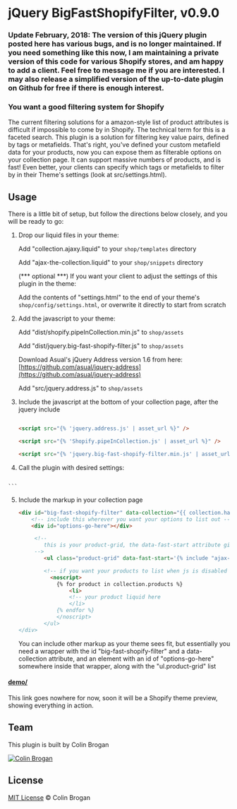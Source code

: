 # jQuery BigFastShopifyFilter, v0.9.0

### Update February, 2018: The version of this jQuery plugin posted here has various bugs, and is no longer maintained. If you need something like this now, I am maintaining a private version of this code for various Shopify stores, and am happy to add a client. Feel free to message me if you are interested. I may also release a simplified version of the up-to-date plugin on Github for free if there is enough interest.

### You want a good filtering system for Shopify

The current filtering solutions for a amazon-style list of product attributes is difficult if impossible to come by in Shopify. The technical term for this is a faceted search. This plugin is a solution for filtering key value pairs, defined  by tags or metafields. That's right, you've defined your custom metafield data for your products, now you can expose them as filterable options on your collection page. It can support massive numbers of products, and is fast! Even better, your clients can specify which tags or metafields to filter by in their Theme's settings (look at src/settings.html).


## Usage

There is a little bit of setup, but follow the directions below closely, and you will be ready to go:

1. Drop our liquid files in your theme:

	Add "collection.ajaxy.liquid" to your `shop/templates` directory

	Add "ajax-the-collection.liquid" to your `shop/snippets` directory

	(*** optional ***)
	If you want your client to adjust the settings of this plugin in the theme:

	Add the contents of "settings.html" to the end of your theme's `shop/config/settings.html`, or overwrite it 	directly to start from scratch

2. Add the javascript to your theme:

	Add "dist/shopify.pipeInCollection.min.js" to `shop/assets`

	Add "dist/jquery.big-fast-shopify-filter.js" to `shop/assets`

	Download Asual's jQuery Address version 1.6 from here: [https://github.com/asual/jquery-address](https://github.com/asual/jquery-address)

	Add "src/jquery.address.js" to `shop/assets`

3. Include the javascript at the bottom of your collection page, after the jquery include

	```html

	<script src="{% 'jquery.address.js' | asset_url %}" />

	<script src="{% 'Shopify.pipeInCollection.js' | asset_url %}" />

	<script src="{% 'jquery.big-fast-shopify-filter.min.js' | asset_url %}" />
	```

4. Call the plugin with desired settings:

	```
<script>

$(document).ready(function() {
		// The following settings files dumps user generated settings from the current settings.html
		// file
	 	var settings = {
			filter_values: {
				"{{ settings.custom_value_1_1_value }}": {
					image: "{{ 'custom_value_1_1_image.png' | asset_url }}",
					color: "{{ settings.custom_value_1_1_color }}",
					icon_code: "{{ settings.custom_value_1_1_icon_code }}",
					label: "{{ settings.custom_value_1_1_label }}"
				},
						"{{ settings.custom_value_1_2_value }}": {
							image: "{{ 'custom_value_1_2_image.png' | asset_url }}",
							color: "{{ settings.custom_value_1_2_color }}",
							icon_code: "{{ settings.custom_value_1_2_icon_code }}",
							label: "{{ settings.custom_value_1_2_label }}"

						},
						"{{ settings.custom_value_1_3_value }}": {
							image: "{{ 'custom_value_1_3_image.png' | asset_url }}",
							color: "{{ settings.custom_value_1_3_color }}",
							icon_code: "{{ settings.custom_value_1_3_icon_code }}",
							label: "{{ settings.custom_value_1_3_label }}"
						},
						"{{ settings.custom_value_1_4_value }}": {
							image: "{{ 'custom_value_1_4_image.png' | asset_url }}",
							color: "{{ settings.custom_value_1_4_color }}",
							icon_code: "{{ settings.custom_value_1_4_icon_code }}",
							label: "{{ settings.custom_value_1_4_label }}"

						},
						"{{ settings.custom_value_1_5_value }}": {
							image: "{{ 'custom_value_1_5_image.png' | asset_url }}",
							color: "{{ settings.custom_value_1_5_color }}",
							icon_code: "{{ settings.custom_value_1_5_icon_code }}",
							label: "{{ settings.custom_value_1_5_label }}"
						},
						"{{ settings.custom_value_1_6_value }}": {
							image: "{{ 'custom_value_1_6_image.png' | asset_url }}",
							color: "{{ settings.custom_value_1_6_color }}",
							icon_code: "{{ settings.custom_value_1_6_icon_code }}",
							label: "{{ settings.custom_value_1_6_label }}"

						},
						"{{ settings.custom_value_1_7_value }}": {
							image: "{{ 'custom_value_1_7_image.png' | asset_url }}",
							color: "{{ settings.custom_value_1_7_color }}",
							icon_code: "{{ settings.custom_value_1_7_icon_code }}",
							label: "{{ settings.custom_value_1_7_label }}"
						},
						"{{ settings.custom_value_1_8_value }}": {
							image: "{{ 'custom_value_1_8_image.png' | asset_url }}",
							color: "{{ settings.custom_value_1_8_color }}",
							icon_code: "{{ settings.custom_value_1_8_icon_code }}",
							label: "{{ settings.custom_value_1_8_label }}"
						},
						"{{ settings.custom_value_1_9_value }}": {
							image: "{{ 'custom_value_1_9_image.png' | asset_url }}",
							color: "{{ settings.custom_value_1_9_color }}",
							icon_code: "{{ settings.custom_value_1_9_icon_code }}",
							label: "{{ settings.custom_value_1_9_label }}"
						}
					},
				{% endif %}
				{% if settings.custom_value_2_field_name != blank %}
					'{{ settings.custom_value_2_field_name }}': { 
						"{{ settings.custom_value_2_1_value }}": {
							image: "{{ 'custom_value_2_1_image.png' | asset_url }}",
							color: "{{ settings.custom_value_2_1_color }}",
							icon_code: "{{ settings.custom_value_2_1_icon_code }}",
							label: "{{ settings.custom_value_2_1_label }}"

						},
						"{{ settings.custom_value_2_2_value }}": {
							image: "{{ 'custom_value_2_2_image.png' | asset_url }}",
							color: "{{ settings.custom_value_2_2_color }}",
							icon_code: "{{ settings.custom_value_2_2_icon_code }}",
							label: "{{ settings.custom_value_2_2_label }}"

						},
						"{{ settings.custom_value_2_3_value }}": {
							image: "{{ 'custom_value_2_3_image.png' | asset_url }}",
							color: "{{ settings.custom_value_2_3_color }}",
							icon_code: "{{ settings.custom_value_2_3_icon_code }}",
							label: "{{ settings.custom_value_2_3_label }}"

						},
						"{{ settings.custom_value_2_4_value }}": {
							image: "{{ settings.custom_value_2_4_image.png }}",
							color: "{{ settings.custom_value_2_4_color }}",
							icon_code: "{{ settings.custom_value_2_4_icon_code }}",
							label: "{{ settings.custom_value_2_4_label }}"

						},
						"{{ settings.custom_value_2_5_value }}": {
							image: "{{ settings.custom_value_2_5_image.png }}",
							color: "{{ settings.custom_value_2_5_color }}",
							icon_code: "{{ settings.custom_value_2_5_icon_code }}",
							label: "{{ settings.custom_value_2_5_label }}"

						},
					},
				{% endif %}
				{% if settings.custom_value_3_field_name != blank %}
					'{{ settings.custom_value_3_field_name }}': { 
						"{{ settings.custom_value_3_1_value }}": {
							image: "{{ settings.custom_value_3_1_image.png }}",
							color: "{{ settings.custom_value_3_1_color }}",
							icon_code: "{{ settings.custom_value_3_1_icon_code }}",
							label: "{{ settings.custom_value_3_1_label }}"

						},
						"{{ settings.custom_value_3_2_value }}": {
							image: "{{ settings.custom_value_3_2_image.png }}",
							color: "{{ settings.custom_value_3_2_color }}",
							icon_code: "{{ settings.custom_value_3_2_icon_code }}",
							label: "{{ settings.custom_value_3_2_label }}"

						},
						"{{ settings.custom_value_3_3_value }}": {
							image: "{{ settings.custom_value_3_3_image.png }}",
							color: "{{ settings.custom_value_3_3_color }}",
							icon_code: "{{ settings.custom_value_3_3_icon_code }}",
							label: "{{ settings.custom_value_3_3_label }}"

						},
						"{{ settings.custom_value_3_4_value }}": {
							image: "{{ settings.custom_value_3_4_image.png }}",
							color: "{{ settings.custom_value_3_4_color }}",
							icon_code: "{{ settings.custom_value_3_4_icon_code }}",
							label: "{{ settings.custom_value_3_4_label }}"

						},
						"{{ settings.custom_value_3_5_value }}": {
							image: "{{ settings.custom_value_3_5_image.png }}",
							color: "{{ settings.custom_value_3_5_color }}",
							icon_code: "{{ settings.custom_value_3_5_icon_code }}",
							label: "{{ settings.custom_value_3_5_label }}"

						},
					},			
				{% endif %}
			},
			metafields: {
				{% if settings.mf_option_1_filter_enable %}
					'{{ settings.mf_option_1_field_name }}': { 
						namespace: '{{ settings.mf_option_1_ns }}',
						ui_label: '{{ settings.mf_option_1_ui_label }}',
						ui_component: '{{ settings.mf_option_1_filter_ui_component }}',
						placement: '{{ settings.mf_option_1_filter_layout }}',
					},
				{% endif %}
				{% if settings.mf_option_2_filter_enable %}
					'{{ settings.mf_option_2_field_name }}': { 
						namespace: '{{ settings.mf_option_2_ns }}',
						ui_label: '{{ settings.mf_option_2_ui_label }}',
						ui_component: '{{ settings.mf_option_2_filter_ui_component }}',
						placement: '{{ settings.mf_option_2_filter_layout }}',
					},
				{% endif %}
				{% if settings.mf_option_3_filter_enable %}
					'{{ settings.mf_option_3_field_name }}': { 
						namespace: '{{ settings.mf_option_3_ns }}',
						ui_label: '{{ settings.mf_option_3_ui_label }}',
						ui_component: '{{ settings.mf_option_3_filter_ui_component }}',
						placement: '{{ settings.mf_option_3_filter_layout }}',
					},
				{% endif %}
				{% if settings.mf_option_4_filter_enable %}
					'{{ settings.mf_option_4_field_name }}': { 
						namespace: '{{ settings.mf_option_4_ns }}',
						ui_label: '{{ settings.mf_option_4_ui_label }}',
						ui_component: '{{ settings.mf_option_4_filter_ui_component }}',
						placement: '{{ settings.mf_option_4_filter_layout }}',
					},
				{% endif %}
				{% if settings.mf_option_5_filter_enable %}
					'{{ settings.mf_option_5_field_name }}': { 
						namespace: '{{ settings.mf_option_5_ns }}',
						ui_label: '{{ settings.mf_option_5_ui_label }}',
						ui_component: '{{ settings.mf_option_5_filter_ui_component }}',
						placement: '{{ settings.mf_option_5_filter_layout }}',
					},
				{% endif %}
				{% if settings.mf_option_6_filter_enable %}
					'{{ settings.mf_option_6_field_name }}': { 
						namespace: '{{ settings.mf_option_6_ns }}',
						ui_label: '{{ settings.mf_option_6_ui_label }}',
						ui_component: '{{ settings.mf_option_6_filter_ui_component }}',
						placement: '{{ settings.mf_option_6_filter_layout }}',
					},
				{% endif %}
				{% if settings.mf_option_7_filter_enable %}
					'{{ settings.mf_option_7_field_name }}': { 
						namespace: '{{ settings.mf_option_7_ns }}',
						ui_label: '{{ settings.mf_option_7_ui_label }}',
						ui_component: '{{ settings.mf_option_7_filter_ui_component }}',
						placement: '{{ settings.mf_option_7_filter_layout }}',
					},
				{% endif %}
				{% if settings.mf_option_8_filter_enable %}
					'{{ settings.mf_option_8_field_name }}': { 
						namespace: '{{ settings.mf_option_8_ns }}',
						ui_label: '{{ settings.mf_option_8_ui_label }}',
						ui_component: '{{ settings.mf_option_8_filter_ui_component }}',
						placement: '{{ settings.mf_option_8_filter_layout }}',
					},
				{% endif %}
			},
			price: {
				{% if settings.price_filter_enable %}
					enable: true,
					ui_label: '{{ settings.price_filter_ui_label }}',
					ui_component: '{{ settings.price_filter_ui_component }}',
					placement: '{{ settings.price_filter_layout }}',
					range_splits: {{ settings.price_filter_range_splits }}
				{% else %}
					enable: false
				{% endif %}
			},
			vendor: {
				{% if settings.vendor_filter_enable %}
					enable: true,
					ui_component: '{{ settings.vendor_filter_ui_component }}',
					placement: '{{ settings.vendor_filter_layout }}'
				{% else %}
					enable: false
				{% endif %}		
			},
			type: {
				{% if settings.type_filter_enable %}
					enable: true,
					ui_component: '{{ settings.type_filter_ui_component }}',
					placement: '{{ settings.type_filter_layout }}'
				{% else %}
					enable: false
				{% endif %}			
			},
			tagfields: {
				{% if settings.tag_option_1_filter_enable %}
					'{{ settings.tag_option_1_field_name }}': { 
						ui_label: '{{ settings.tag_option_1_ui_label }}',
						ui_component: '{{ settings.tag_option_1_filter_ui_component }}',
						placement: '{{ settings.tag_option_1_filter_layout }}',
					},
				{% endif %}
				{% if settings.tag_option_2_filter_enable %}
					'{{ settings.tag_option_2_field_name }}': { 
						ui_label: '{{ settings.tag_option_2_ui_label }}',
						ui_component: '{{ settings.tag_option_2_filter_ui_component }}',
						placement: '{{ settings.tag_option_2_filter_layout }}',
					},
				{% endif %}
				{% if settings.tag_option_3_filter_enable %}
					'{{ settings.tag_option_3_field_name }}': { 
						ui_label: '{{ settings.tag_option_3_ui_label }}',
						ui_component: '{{ settings.tag_option_3_filter_ui_component }}',
						placement: '{{ settings.tag_option_3_filter_layout }}',
					},
				{% endif %}
				{% if settings.tag_option_4_filter_enable %}
					'{{ settings.tag_option_4_field_name }}': { 
						ui_label: '{{ settings.tag_option_4_ui_label }}',
						ui_component: '{{ settings.tag_option_4_filter_ui_component }}',
						placement: '{{ settings.tag_option_4_filter_layout }}',
					},
				{% endif %}
				{% if settings.tag_option_5_filter_enable %}
					'{{ settings.tag_option_5_field_name }}': { 
						ui_label: '{{ settings.tag_option_5_ui_label }}',
						ui_component: '{{ settings.tag_option_5_filter_ui_component }}',
						placement: '{{ settings.tag_option_5_filter_layout }}',
					},
				{% endif %}
				{% if settings.tag_option_6_filter_enable %}
					'{{ settings.tag_option_6_field_name }}': { 
						ui_label: '{{ settings.tag_option_6_ui_label }}',
						ui_component: '{{ settings.tag_option_6_filter_ui_component }}',
						placement: '{{ settings.tag_option_6_filter_layout }}',
					},
				{% endif %}
				{% if settings.tag_option_7_filter_enable %}
					'{{ settings.tag_option_7_field_name }}': { 
						ui_label: '{{ settings.tag_option_7_ui_label }}',
						ui_component: '{{ settings.tag_option_7_filter_ui_component }}',
						placement: '{{ settings.tag_option_7_filter_layout }}',
					},
				{% endif %}
				{% if settings.tag_option_8_filter_enable %}
					'{{ settings.tag_option_8_field_name }}': { 
						ui_label: '{{ settings.tag_option_8_ui_label }}',
						ui_component: '{{ settings.tag_option_8_filter_ui_component }}',
						placement: '{{ settings.tag_option_8_filter_layout }}',
					},
				{% endif %}
			},
		};
        console.log('On Collection Page');
        var filterInstance = $('#big-fast-shopify-filter').bigFastShopifyFilter();
        $.address
          .init(function(event) {
          }).change(function(event) {
            console.log("address change event fired");
            filterInstance.bigFastShopifyFilter('go',event.parameters);
          });
    });

</script>

	```
5. Include the markup in your collection page

	```html
	<div id="big-fast-shopify-filter" data-collection="{{ collection.handle }}">
		<!-- include this wherever you want your options to list out -->
	    <div id="options-go-here"></div>

	     <!-- 
	     	this is your product-grid, the data-fast-start attribute gives the plugin an immediate load of products to filter, so you don't have to wait on the first ajax call to display products
	     -->
		    <ul class="product-grid" data-fast-start='{% include "ajax-the-collection" %}'>

		    <!-- if you want your products to list when js is disabled in their browser, add the noscript wrapper on your liquid, it will be taken over and replaced by the plugin when js is enabled -->
		      <noscript>
		        {% for product in collection.products %}
					<li>
					<!-- your product liquid here
		            </li>
		        {% endfor %}
		        </noscript>
		    </ul>
	</div>
	```

	You can include other markup as your theme sees fit, but essentially you need a wrapper with the id "big-fast-shopify-filter" and a data-collection attribute, and an element with an id of "options-go-here" somewhere inside that wrapper, along with the "ul.product-grid" list



#### [demo/](https://github.com/colinbrogan/bigFastShopifyFilter)

This link goes nowhere for now, soon it will be a Shopify theme preview, showing everything in action.

## Team

This plugin is built by Colin Brogan

[![Colin Brogan](http://github.com/colinbrogan/)](http://cbrogan.info) 


## License

[MIT License](http://zenorocha.mit-license.org/) © Colin Brogan
